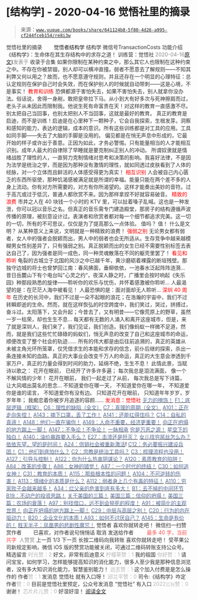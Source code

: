 # [结构学] - 2020-04-16 觉悟社里的摘录

> 来源：[`www.yuque.com/books/share/641124b8-5f80-4d26-a995-cf244fceb154/re8i3w`](https://www.yuque.com/books/share/641124b8-5f80-4d26-a995-cf244fceb154/re8i3w)

<ne-p id="520f42f3293818f927861ebbd5b15da4_p_0" data-lake-id="520f42f3293818f927861ebbd5b15da4_p_0"><ne-text id="uf59f1d4a" style="color: rgb(51, 51, 51);">觉悟社里的摘录</ne-text></ne-p> <ne-p id="1a3b375ca119c6d5153758aac47a1116" data-lake-id="1a3b375ca119c6d5153758aac47a1116"><ne-text id="ue1eb261a" ne-fontsize="12" style="color: rgb(255, 255, 255);">原创</ne-text><ne-text id="ubcc62d02" ne-fontsize="14">觉悟者</ne-text><ne-text id="uab6a41b6" ne-fontsize="14">结构学</ne-text></ne-p> <ne-p id="afa0508fd6c02afe8e57b2a7b028025d" data-lake-id="afa0508fd6c02afe8e57b2a7b028025d"><ne-text id="ufd705f80" ne-fontsize="14" ne-bold="true" style="color: rgb(51, 51, 51);">结构学</ne-text></ne-p> <ne-p id="89a50a30f941a9066b11d52bcdbc694d" data-lake-id="89a50a30f941a9066b11d52bcdbc694d"><ne-text id="u2cf30bc0" ne-fontsize="14" style="color: rgb(51, 51, 51);">微信号</ne-text><ne-text id="ufacdcc3a" ne-fontsize="14" style="color: rgb(51, 51, 51);">TransactionCosts</ne-text></ne-p> <ne-p id="7721125165a783bd95e8242b1e152fa5" data-lake-id="7721125165a783bd95e8242b1e152fa5"><ne-text id="ubfb7d02d" ne-fontsize="14" style="color: rgb(51, 51, 51);">功能介绍</ne-text><ne-text id="u82933203" ne-fontsize="14" style="color: rgb(51, 51, 51);">《结构学》：生命体在其生存结构中的求存之道！ 训练营：觉悟社</ne-text></ne-p> <ne-p id="a25061fbf084899372fc3f3c71e6dab2" data-lake-id="a25061fbf084899372fc3f3c71e6dab2"><ne-text id="uf2fd1223" style="color: rgb(140, 140, 140);">2020-04-16</ne-text>[<ne-text id="u700ac9a7" ne-fontsize="14">原文</ne-text>](https://mp.weixin.qq.com/s?__biz=MzIzMDYwOTM0Mg==&mid=2247484239&idx=1&sn=94e33caaabee5db8eb1fad21617b38d4&chksm=e8b19b9edfc61288d89f8b0ae4be9871d28b6bd716081b23d508e8e46115124e93f7bada486c#rd))<ne-text id="ub8f612a6" ne-fontsize="14" style="color: rgb(140, 140, 140);">发表于</ne-text></ne-p> <ne-p id="002a4867ebc1e0a6980a112242e55ab3" data-lake-id="002a4867ebc1e0a6980a112242e55ab3"><ne-text id="u4f108648" style="color: rgb(51, 51, 51);">收录于合集</ne-text></ne-p> <ne-p id="98b8ff810b692eeccc349942b664ef44" data-lake-id="98b8ff810b692eeccc349942b664ef44"><ne-text id="u3bcae08b" style="color: rgb(51, 51, 51);">如果你限制在某种约束之中，那么其它人也限制在这种约束之中。不存在你被禁锢，别人却可以横冲直撞。弱者不愿意去了解规则——不知其利弊又何以用之？故而，也不愿意遵守规则，并且还存在一个明显的心理特征：总认定规则在保护自己时会失效，而在保护别人的时候就自动带刺——这是心境，不是事实！</ne-text></ne-p> <ne-p id="2497e35e5f9e6b1e0a90d8f0f41f088c" data-lake-id="2497e35e5f9e6b1e0a90d8f0f41f088c"><ne-text id="u3c50f23e" style="color: rgb(255, 0, 0);">教育和训练</ne-text></ne-p> <ne-p id="b872ae877cfc3e8fca3c2163c4639343" data-lake-id="b872ae877cfc3e8fca3c2163c4639343"><ne-text id="ua68877b6" style="color: rgb(51, 51, 51);">恐惧都源于害怕失去，如果不害怕失去，别人就拿你没办法。俗话说，舍得一身剐，敢把皇帝拉下马。从小到大有好多次与死神擦肩而过，老头子从未因此而限制我。他说生死有命富贵在天！对这样的教育一直感激不尽。别太把自己当回事，也别太把别人不当回事，这就是最好的教育。</ne-text></ne-p> <ne-p id="c8b3aa902f8e83bede67d6e625601dbe" data-lake-id="c8b3aa902f8e83bede67d6e625601dbe"><ne-text id="ueb1ddde9" style="color: rgb(51, 51, 51);">真正的教育是启迪，而不是训练！启迪是在心里种下一颗种子，它会自我探索，生根发芽。洞察和感知的能力，表达的逻辑，成本的意识。所有这些训练都是对工具的应用。工具如同手脚——失去了大脑的手脚是没用的。</ne-text></ne-p> <ne-p id="536c0177682eb96450cf5b9b3306d942" data-lake-id="536c0177682eb96450cf5b9b3306d942"><ne-text id="u31451f99" style="color: rgb(51, 51, 51);">偏见都是在悄无声息中形成的，它最开始的样子或许出于善意。正因为如此，才务必警惕。只有能量相当的人才能相互识别。成年人最大的自律除了早睡就是要克制纠正别人的冲动。</ne-text></ne-p> <ne-p id="b6f96618e765b5d565e1e2e0b55af397" data-lake-id="b6f96618e765b5d565e1e2e0b55af397"><ne-text id="ucab64099" style="color: rgb(51, 51, 51);">所谓奴隶就是情绪战胜了理性的人，一直努力克制情绪对思考和决策的影响。我喜好法律，不是因为法学是统治之学，而是因为那种没有激情的理性，就如同透过皮肤看到了人体的经脉，对一个立体而且鲜活的人体感受得更为真实！</ne-text></ne-p> <ne-p id="d886aa5164a76b576e7fe2c3ce0da02d" data-lake-id="d886aa5164a76b576e7fe2c3ce0da02d"><ne-text id="uaacc0f57" style="color: rgb(255, 0, 0);">相互识别</ne-text></ne-p> <ne-p id="773a7f89670c3403eceb65db57c6c2ee" data-lake-id="773a7f89670c3403eceb65db57c6c2ee"><ne-text id="u1c5a0d14" style="color: rgb(51, 51, 51);">人会被自己内心匮乏的东西所驱使，那种饥渴感被满足就是所谓的幸福。能量只能在两个差不多的人身上流动。你有对方所需要的，对方有你所渴望的。这样才能奏出美妙的音符。过于高亢或过于低沉，普通人都欣赏不来。因为那样拿捏不好就容易破音。</ne-text></ne-p> <ne-p id="31bfc2cab287cd5f9a1dd9ad7e56a69b" data-lake-id="31bfc2cab287cd5f9a1dd9ad7e56a69b"><ne-text id="ue76bb9dd" style="color: rgb(255, 0, 0);">精致的浪费</ne-text></ne-p> <ne-p id="75598317f17734aa543aaa3ab50e14a0" data-lake-id="75598317f17734aa543aaa3ab50e14a0"><ne-text id="u5a2e482b" style="color: rgb(51, 51, 51);">市井之人在 40 块钱一个小时的 KTV 里，可以扯着嗓子乱喊。这也是一种发泄，你可以冠以音乐之名。但真正的音乐需专门建造殿堂，那房子的结构遵循声波传播的原理，被刻意设计过。表演者和欣赏者都对每一个细节都追求完美。这一切的一切，所有的不可思议，仅仅是为了提高那么一点体验。</ne-text></ne-p> <ne-p id="485a372f4034e57392f0a4f6d00c8352" data-lake-id="485a372f4034e57392f0a4f6d00c8352"><ne-text id="udba70c8d" style="color: rgb(51, 51, 51);">值吗？</ne-text></ne-p> <ne-p id="e4fb33a7c00c13fa4eb2865c068d6992" data-lake-id="e4fb33a7c00c13fa4eb2865c068d6992"><ne-text id="u9ca72b9d" style="color: rgb(51, 51, 51);">值！</ne-text></ne-p> <ne-p id="e0d73efbf72a03c526451c53194e15a3" data-lake-id="e0d73efbf72a03c526451c53194e15a3"><ne-text id="ua5f7f3e9" style="color: rgb(51, 51, 51);">什么是文明？</ne-text></ne-p> <ne-p id="42911803221800079ed89294a49ac21e" data-lake-id="42911803221800079ed89294a49ac21e"><ne-text id="u79d2bf89" style="color: rgb(51, 51, 51);">从某种意义上来说，文明就是一种精致的浪费！</ne-text></ne-p> <ne-p id="13f00f7f295a26e489d51f4524942d11" data-lake-id="13f00f7f295a26e489d51f4524942d11"><ne-text id="u54ebab4b" style="color: rgb(255, 0, 0);">强弱之别</ne-text></ne-p> <ne-p id="57ca8699a41f3a84c8715c5f74b85f76" data-lake-id="57ca8699a41f3a84c8715c5f74b85f76"><ne-text id="u31e75bde" style="color: rgb(51, 51, 51);">无论男女都有弱者，女人中的强者会脱颖而出，男人中的弱者也会无所适从。生存竞争中越来越模糊男女性别差异了，只有强弱之别。真正脱颖而出的女生已经不需要性别标签去表达自己了，因为强者是同一成色，同一种灵魂散落在不同的躯壳里罢了！</ne-text></ne-p> <ne-p id="84be7e71d37f3f96f36d4eaed31f200a" data-lake-id="84be7e71d37f3f96f36d4eaed31f200a"><ne-text id="ua6ac901d" style="color: rgb(255, 0, 0);">看见和聆听</ne-text></ne-p> <ne-p id="a3193c562455c10df3a536dc2254cffa" data-lake-id="a3193c562455c10df3a536dc2254cffa"><ne-text id="u78590551" style="color: rgb(51, 51, 51);">龟裂的古城立于北国的风沙之中已越千年，黄沙磨砺着裸露的断垣残壁。那独守边城的将士也曾梦回江南：春风拂面，垂柳依依，一池春水泛起阵阵涟漪…</ne-text></ne-p> <ne-p id="e2dd20e8f0a697b24049ccfeebb6d7cf" data-lake-id="e2dd20e8f0a697b24049ccfeebb6d7cf"><ne-text id="u9c034fb6" style="color: rgb(51, 51, 51);">昔日岳麓山下有个电台叫"心灵之约“，夜深人静之时，广播里会按时响起《失乐园》种那段熟悉的旋律——聆听你的欢乐与忧伤，并怀着感激被你聆听…</ne-text></ne-p> <ne-p id="fc2c4016bb4ba97d07ae240098986dc1" data-lake-id="fc2c4016bb4ba97d07ae240098986dc1"><ne-text id="u600de845" style="color: rgb(51, 51, 51);">人最渴望的是：在茫茫人海中被看见！</ne-text></ne-p> <ne-p id="f0b2b583c7047914bcd465dfd7c1350d" data-lake-id="f0b2b583c7047914bcd465dfd7c1350d"><ne-text id="ub8906bb0" style="color: rgb(51, 51, 51);">人最恐惧的是：面对面却无人聆听…</ne-text></ne-p> <ne-p id="617c5ba7a4cc16082e6dad0e27dbea7a" data-lake-id="617c5ba7a4cc16082e6dad0e27dbea7a"><ne-text id="uc9ac14c6" style="color: rgb(255, 0, 0);">深圳 40 周年</ne-text></ne-p> <ne-p id="a5252b0ee47a3b7c31601bc1b67404a7" data-lake-id="a5252b0ee47a3b7c31601bc1b67404a7"><ne-text id="uf7ec0d77" style="color: rgb(51, 51, 51);">在历史的长河中，我们不过是一朵不起眼的浪花；在浩瀚的宇宙中，我们不过转瞬即逝的生命。然而，就在这样恢弘的时空跨度中，我们笑过，哭过，拼搏过，奋斗过。太阳落下，又会升起；今昔去了，又有明昔——它像荒原上的野草，虽然一岁一枯荣，却也生生不息…</ne-text></ne-p> <ne-p id="df2044b7559a2971467ffe65e1d6e2f5" data-lake-id="df2044b7559a2971467ffe65e1d6e2f5"><ne-text id="uafb09d07" style="color: rgb(51, 51, 51);">每天都有无数的人涌入和离开这座城市，但是，来了就是深圳人，我们来了，我们见证，我们创造。我们像蚂蚁一样微不足道，然而，就是我们这些忙忙碌碌的蚂蚁们，悄无声息的改变了自己和这座城市的命运，顺便改变了整个社会的轨迹……</ne-text></ne-p> <ne-p id="79beb27c58321d94863839d53f8663c4" data-lake-id="79beb27c58321d94863839d53f8663c4"><ne-text id="uc53833b5" style="color: rgb(51, 51, 51);">所有的伟大都是由后往前追溯的，真正的英雄从未被主角光环所笼罩，仅凭借求生的本能和求存的信念，前仆后继的探索，杀出一条连接未知的血路。真正的大事业会改变千万人的命运，真正的大生意会渗透到千家万户，真正的力量会得到时间的助力，延绵不绝，生生不息！</ne-text></ne-p> <ne-p id="10e45692d21381c323c64e28c1d7e3ad" data-lake-id="10e45692d21381c323c64e28c1d7e3ad"><ne-text id="u893844f7" style="color: rgb(51, 51, 51);">此情此景，当赋诗以歌之：</ne-text></ne-p> <ne-p id="ecbd2bd0c8856a9a6825b0e0c18daebe" data-lake-id="ecbd2bd0c8856a9a6825b0e0c18daebe"><ne-text id="ue74057f0" style="color: rgb(51, 51, 51);">花开在眼前，</ne-text></ne-p> <ne-p id="f1934360080ab17e19601692f35b8071" data-lake-id="f1934360080ab17e19601692f35b8071"><ne-text id="u581141e4" style="color: rgb(51, 51, 51);">已经开了许多许多遍；</ne-text></ne-p> <ne-p id="5d3c88532467e66f67fd3f71da7e58b7" data-lake-id="5d3c88532467e66f67fd3f71da7e58b7"><ne-text id="u0db9c006" style="color: rgb(51, 51, 51);">每次我总是泪流满面，</ne-text></ne-p> <ne-p id="a8e392a77ebba92d07bf1989635a1418" data-lake-id="a8e392a77ebba92d07bf1989635a1418"><ne-text id="u3e99236f" style="color: rgb(51, 51, 51);">像一个不解风情的少年！</ne-text></ne-p> <ne-p id="e1c9477bb71b1dc9bbb5c421820dff24" data-lake-id="e1c9477bb71b1dc9bbb5c421820dff24"><ne-text id="u4f04c180" style="color: rgb(51, 51, 51);">花开在眼前，</ne-text></ne-p> <ne-p id="cd2a06772b3df8cd178ebadd07d81897" data-lake-id="cd2a06772b3df8cd178ebadd07d81897"><ne-text id="u013d3e95" style="color: rgb(51, 51, 51);">我们一起走过了从前，</ne-text></ne-p> <ne-p id="d110788a19c5ebd405d5c594a9f9a47e" data-lake-id="d110788a19c5ebd405d5c594a9f9a47e"><ne-text id="u972f8bf8" style="color: rgb(51, 51, 51);">每次我总是写下诗篇，</ne-text></ne-p> <ne-p id="7c5063ce244dac4ce07630cf9ebbd364" data-lake-id="7c5063ce244dac4ce07630cf9ebbd364"><ne-text id="u7f01978f" style="color: rgb(51, 51, 51);">让大风唱出莫名的思念…</ne-text></ne-p> <ne-p id="e686309652855e51f816387a8ee70d59" data-lake-id="e686309652855e51f816387a8ee70d59"><ne-text id="u2608e5d1" style="color: rgb(51, 51, 51);">不知道爱你在哪一天，</ne-text></ne-p> <ne-p id="b75285d7a930b7e2627ad356100362f0" data-lake-id="b75285d7a930b7e2627ad356100362f0"><ne-text id="u68b357c3" style="color: rgb(51, 51, 51);">不知道爱你在哪一年，</ne-text></ne-p> <ne-p id="1cdb1fac4418b3d6cb0c395e1463caaf" data-lake-id="1cdb1fac4418b3d6cb0c395e1463caaf"><ne-text id="u0916a5ad" style="color: rgb(51, 51, 51);">不知道爱你是谁的诺言，</ne-text></ne-p> <ne-p id="a89e0dd96ffc8090322796b5fafb86a2" data-lake-id="a89e0dd96ffc8090322796b5fafb86a2"><ne-text id="u53eff6dc" style="color: rgb(51, 51, 51);">不知道爱你有没有边。</ne-text></ne-p> <ne-p id="9457ca73fca68ba91f189538f4c95f3f" data-lake-id="9457ca73fca68ba91f189538f4c95f3f"><ne-text id="ub7ef5797" style="color: rgb(51, 51, 51);">只知道花开在眼前，</ne-text></ne-p> <ne-p id="e2b058b9430b24e13c518bc7d19a3b04" data-lake-id="e2b058b9430b24e13c518bc7d19a3b04"><ne-text id="u15a2c58b" style="color: rgb(51, 51, 51);">只知道年年岁岁，岁岁年年；</ne-text></ne-p> <ne-p id="a171fd2769d0adaef077ae12515c0b89" data-lake-id="a171fd2769d0adaef077ae12515c0b89"><ne-text id="ued7ece5f" style="color: rgb(51, 51, 51);">我痴恋着你被岁月追逐的容颜……</ne-text></ne-p> <ne-p id="a60cfc11dd46d8e3ff4afb31ef857a16" data-lake-id="a60cfc11dd46d8e3ff4afb31ef857a16" ne-alignment="center"><ne-text id="uf0fdd075" style="color: rgb(255, 0, 0);">发消息</ne-text><ne-text id="u4a3e045e" ne-bold="true" style="color: rgb(255, 0, 0);">：觉悟社</ne-text></ne-p>  <ne-p id="40251aaf7fa57d0a3ece183c510d08c7" data-lake-id="40251aaf7fa57d0a3ece183c510d08c7"><ne-card data-card-name="image" data-card-type="inline" id="WmeC4" data-event-boundary="card" style="color: rgb(51, 51, 51);"><ne-p id="a1d82da682816416a9b9aa71a62fd654" data-lake-id="a1d82da682816416a9b9aa71a62fd654">[<ne-text id="u1b25043c" style="color: rgb(87, 107, 149);">无力的掩饰！</ne-text>](http://mp.weixin.qq.com/s?__biz=MzAxNDk1NjI2Mw==&mid=2247485092&idx=1&sn=72255f6c1435947bcb3f85c0fa9a8c98&chksm=9b8a252cacfdac3a1614917f764fe39ac23355efb663c00ccd93322a5cb9b882f96170105e49&scene=21#wechat_redirect)</ne-p> <ne-p id="98f4147a8cd1dd685a7a4b691ac6171c" data-lake-id="98f4147a8cd1dd685a7a4b691ac6171c">[<ne-text id="ue0baaee7" style="color: rgb(87, 107, 149);">F1：底层逻辑（框架）</ne-text>](http://mp.weixin.qq.com/s?__biz=MzAxNDk1NjI2Mw==&mid=2247485072&idx=1&sn=83d919c9e3bf71d25978a97c8d4c8aa6&chksm=9b8a2518acfdac0ea8a0f84382cc7c0a26d1ac3664d76c6365aee67ac4ebcac1bf280c060249&scene=21#wechat_redirect)</ne-p> <ne-p id="99e5a967c07a4cc7e2e3fdea39182c7e" data-lake-id="99e5a967c07a4cc7e2e3fdea39182c7e">[<ne-text id="u818a67ea" style="color: rgb(87, 107, 149);">C6：理性的缺陷（全文）</ne-text>](http://mp.weixin.qq.com/s?__biz=MzAxNDk1NjI2Mw==&mid=2247485088&idx=1&sn=dc240d68dabbc3fbaa9897c63128e439&chksm=9b8a2528acfdac3e2ed7d1fff93035fb458ffdde98085ac6cfcd64bd53c9b8492733341b88ca&scene=21#wechat_redirect)</ne-p> <ne-p id="662fb4232f01c6e9542dfde8e7605aab" data-lake-id="662fb4232f01c6e9542dfde8e7605aab">[<ne-text id="u329ce798" style="color: rgb(87, 107, 149);">C7：真理的周期（全文）</ne-text>](http://mp.weixin.qq.com/s?__biz=MzAxNDk1NjI2Mw==&mid=2247485125&idx=1&sn=724eac40812de46a36c36a423d100223&chksm=9b8a254dacfdac5b81e40465e73885bad2944e5115cd3c3fd5564b139fff62d8d15465bdc614&scene=21#wechat_redirect)</ne-p> <ne-p id="4eb0d44b4842fe737734d1651748ddd6" data-lake-id="4eb0d44b4842fe737734d1651748ddd6">[<ne-text id="u177cd71c" style="color: rgb(87, 107, 149);">A101：正在走向失控！</ne-text>](http://mp.weixin.qq.com/s?__biz=MzAxNDk1NjI2Mw==&mid=2247485118&idx=1&sn=f80e8cdc785582325fe732a34ada1752&chksm=9b8a2536acfdac20e341884248b172b0c0ca910540223ab60c7625fdc0de2a03975d780ea2ab&scene=21#wechat_redirect)</ne-p> <ne-p id="b0b618692a00f761a764b67d263e1023" data-lake-id="b0b618692a00f761a764b67d263e1023">[<ne-text id="ufc0bbf5d" style="color: rgb(87, 107, 149);">A143：摘下口罩，丢了工作！</ne-text>](http://mp.weixin.qq.com/s?__biz=MzAxNDk1NjI2Mw==&mid=2247485056&idx=1&sn=eff9f05bcad84a7ccd397ebaacde4055&chksm=9b8a2508acfdac1eb18a04ce52aef698f8e4da804261fd1f75930aa5e7c3fbe50806b0077542&scene=21#wechat_redirect)</ne-p> <ne-p id="79d2249c6cbf6d71d18b77b5a409e84d" data-lake-id="79d2249c6cbf6d71d18b77b5a409e84d">[<ne-text id="u295bdd4a" style="color: rgb(87, 107, 149);">A141：还能扛得住吗？</ne-text>](http://mp.weixin.qq.com/s?__biz=MzAxNDk1NjI2Mw==&mid=2247485046&idx=1&sn=d7a96fb55a2d572e99346b475818fe95&chksm=9b8a25feacfdace8ee0ac46509e45dc495a8d28b9f12f2acfe6d96d87cf87b8d8fb887b6e6fa&scene=21#wechat_redirect)</ne-p> <ne-p id="325f4d364b33edc33364e0ff49ee3226" data-lake-id="325f4d364b33edc33364e0ff49ee3226">[<ne-text id="u7c72ee94" style="color: rgb(87, 107, 149);">C14：自私的真谛！</ne-text>](http://mp.weixin.qq.com/s?__biz=MzAxNDk1NjI2Mw==&mid=2247485051&idx=1&sn=61451e2e8b660eec79c1ec634ff1188c&chksm=9b8a25f3acfdace5790db4e909468d61e47477affe294f19c4e10cad79c869c3a3ecedc242b6&scene=21#wechat_redirect)</ne-p> <ne-p id="4beb6bc97f5b2a258b91372546e4460a" data-lake-id="4beb6bc97f5b2a258b91372546e4460a">[<ne-text id="uddedffb3" style="color: rgb(87, 107, 149);">A148：他们一直在骗你！</ne-text>](http://mp.weixin.qq.com/s?__biz=MzAxNDk1NjI2Mw==&mid=2247485104&idx=1&sn=95439802cbeb1e42c406b5db1506d630&chksm=9b8a2538acfdac2e0f18661179a39a4ac262d1621e470595a57d660561c5dab9f0a895564fcc&scene=21#wechat_redirect)</ne-p> <ne-p id="36cc30aef8a83abcfd1386d7c8d0d9a4" data-lake-id="36cc30aef8a83abcfd1386d7c8d0d9a4">[<ne-text id="ub880f7d6" style="color: rgb(87, 107, 149);">A149：人命不重要，经济更重要！</ne-text>](http://mp.weixin.qq.com/s?__biz=MzAxNDk1NjI2Mw==&mid=2247485108&idx=1&sn=3fab85fd661e063fa5b16c9fd8d85eff&chksm=9b8a253cacfdac2af43b37c34ffc673a5f4ca2e25b9580fa8a220c3c2bdc90e2f8cdf630c86c&scene=21#wechat_redirect)</ne-p> <ne-p id="ba204b1b17584a1a7b6f59eb2afa6ca2" data-lake-id="ba204b1b17584a1a7b6f59eb2afa6ca2">[<ne-text id="ueaaebe8d" style="color: rgb(87, 107, 149);">向正在坍塌的地方踹上一脚！</ne-text>](http://mp.weixin.qq.com/s?__biz=MzAxNDk1NjI2Mw==&mid=2247483789&idx=1&sn=5e44b7b524c3dc4bb7705f49ed0a44a3&chksm=9b8a2205acfdab139e4b1d44ef6702b09c9fbf79505340205d13fbdaa33207a997f54bee0e97&scene=21#wechat_redirect)</ne-p> <ne-p id="7dd564fa4b25614bfac2b047f2125133" data-lake-id="7dd564fa4b25614bfac2b047f2125133">[<ne-text id="u217cd0fc" style="color: rgb(87, 107, 149);">A147：不争论！不争论！</ne-text>](http://mp.weixin.qq.com/s?__biz=MzAxNDk1NjI2Mw==&mid=2247485096&idx=1&sn=5e5f8668239146507240a8ca9bd3129c&chksm=9b8a2520acfdac36b0d7f692c488c41a5d80872b7cc85c03cb728e2ecd09622cc02afbaee1e6&scene=21#wechat_redirect)</ne-p> <ne-p id="746caec5bf7f825a7dd47de98bf8cdc5" data-lake-id="746caec5bf7f825a7dd47de98bf8cdc5">[<ne-text id="ud459ddc9" style="color: rgb(87, 107, 149);">一脉相承</ne-text>](http://mp.weixin.qq.com/s?__biz=MzIzMDYwOTM0Mg==&mid=2247483817&idx=1&sn=148231160af839d229a08a0615554624&chksm=e8b19978dfc6106e2404be564219be3cda1fac1eff3cabbc478865ef43edd2fa3d7cefd7197a&scene=21#wechat_redirect)</ne-p> <ne-p id="2864794bb90706e54e43504fd2824ca2" data-lake-id="2864794bb90706e54e43504fd2824ca2">[<ne-text id="ucc6d71a5" style="color: rgb(87, 107, 149);">穷是万恶之源！</ne-text>](http://mp.weixin.qq.com/s?__biz=MzAxNDk1NjI2Mw==&mid=2247483823&idx=1&sn=e54ebe9891b302dc0bf1815c76ccf8b7&chksm=9b8a2227acfdab31a05e273addd9159d4b8263d58d3c58bf214841c8189157519719c3427306&scene=21#wechat_redirect)</ne-p> <ne-p id="87bc35d87b7239e307ac876c59dc2e75" data-lake-id="87bc35d87b7239e307ac876c59dc2e75">[<ne-text id="u7b81b2b5" style="color: rgb(87, 107, 149);">星空下的独白！</ne-text>](http://mp.weixin.qq.com/s?__biz=MzAxNDk1NjI2Mw==&mid=2247484550&idx=1&sn=fa82f3305cc05c03bebea3852dd822b6&chksm=9b8a270eacfdae181964706c9ba3ccde2a315f3f6e21011f6296b060e0e14384ad0485da97f9&scene=21#wechat_redirect)</ne-p> <ne-p id="928223f1b4b9bc47ecfb7c2aa3cd7be2" data-lake-id="928223f1b4b9bc47ecfb7c2aa3cd7be2">[<ne-text id="uf1bf4547" style="color: rgb(87, 107, 149);">A140：油价暴跌要入手么？</ne-text>](http://mp.weixin.qq.com/s?__biz=MzAxNDk1NjI2Mw==&mid=2247485041&idx=1&sn=6a4187b14980b764812cc8a38a73a6d4&chksm=9b8a25f9acfdacef9a5a63103636ec37167ae10172725c25bf8406785c059e08ca35c44d28e4&scene=21#wechat_redirect)</ne-p> <ne-p id="70f492b401deedc42cdbd19abdbc3626" data-lake-id="70f492b401deedc42cdbd19abdbc3626">[<ne-text id="udc9d47a8" style="color: rgb(87, 107, 149);">E27：击溃还是歼灭？</ne-text>](http://mp.weixin.qq.com/s?__biz=MzAxNDk1NjI2Mw==&mid=2247485068&idx=1&sn=2b373ea4eefcf1b09885327f1a71579c&chksm=9b8a2504acfdac128793e9562414dc6898813182021afefdb73c3ea788e0a998af0ed02fe173&scene=21#wechat_redirect)</ne-p> <ne-p id="7d4c31a2b1dd33816f98952f767a8e62" data-lake-id="7d4c31a2b1dd33816f98952f767a8e62">[<ne-text id="u4a6081e4" style="color: rgb(87, 107, 149);">女儿找穷屌丝怎么办？</ne-text>](http://mp.weixin.qq.com/s?__biz=MzAxNDk1NjI2Mw==&mid=2247484939&idx=1&sn=6a8b9a3df7e1197fde72a04e45ad3055&chksm=9b8a2583acfdac958a9514beb89993c74e6ee5ad63df4c4c6d420f8ac9cc3976dcfe5f66c734&scene=21#wechat_redirect)</ne-p> <ne-p id="96aaf38836553cefd7f453561410b982" data-lake-id="96aaf38836553cefd7f453561410b982">[<ne-text id="uf9d4f808" style="color: rgb(87, 107, 149);">依依东望，望的是时间！</ne-text>](http://mp.weixin.qq.com/s?__biz=MzIzMDYwOTM0Mg==&mid=2247483860&idx=1&sn=b5b01ae82ff764ce2806251e3f2a809f&chksm=e8b19905dfc61013607735eb7782299c9a4d7a39a8b15a7b46182ef20eda3ffe9f6ed6337e1f&scene=21#wechat_redirect)</ne-p> <ne-p id="24796935de23f3e16fad0cd54730a08a" data-lake-id="24796935de23f3e16fad0cd54730a08a">[<ne-text id="u2c864198" style="color: rgb(87, 107, 149);">A24：供销社会被重新激活</ne-text>](http://mp.weixin.qq.com/s?__biz=MzAxNDk1NjI2Mw==&mid=2247484249&idx=1&sn=b8af24c3440b291292b1ed4eddfcfaec&chksm=9b8a20d1acfda9c79045cf72415a403a655fcbcc03483c9b2970fd289e28f7c18a998142039c&scene=21#wechat_redirect)<ne-text id="u558bceaa" style="color: rgb(11, 1, 20);">!</ne-text></ne-p> <ne-p id="9acc6680cff527446ab746c732509d11" data-lake-id="9acc6680cff527446ab746c732509d11">[<ne-text id="uc6021298" style="color: rgb(87, 107, 149);">C12：务必要振兴建设兵团！</ne-text>](http://mp.weixin.qq.com/s?__biz=MzAxNDk1NjI2Mw==&mid=2247484193&idx=1&sn=88c86597191d0c97a411f9ea6f7b7c5d&chksm=9b8a20a9acfda9bfae819e8e42531fe6d523dd244ef0fc0c0787ab812540108c181f7ec2ffa9&scene=21#wechat_redirect)</ne-p> <ne-p id="0bfcdd102be42bc1f761375e71e0f62e" data-lake-id="0bfcdd102be42bc1f761375e71e0f62e">[<ne-text id="uf6207c4b" style="color: rgb(87, 107, 149);">C1：他们到底怕什么？</ne-text>](http://mp.weixin.qq.com/s?__biz=MzAxNDk1NjI2Mw==&mid=2247483898&idx=1&sn=1b0a50386e9e89d2750dec717236f0aa&chksm=9b8a2272acfdab64235b35ee5e91b8cac6172144207251636e1345fc570aa1601f59eff7f442&scene=21#wechat_redirect)</ne-p> <ne-p id="88f90bbddf5ede8637056394f0395fea" data-lake-id="88f90bbddf5ede8637056394f0395fea">[<ne-text id="u8f3f9483" style="color: rgb(87, 107, 149);">C2：宗教是统治工具吗？</ne-text>](http://mp.weixin.qq.com/s?__biz=MzAxNDk1NjI2Mw==&mid=2247483901&idx=1&sn=f5d9f8c7bd84370c79adae921351e813&chksm=9b8a2275acfdab63fde093d76ff82e01d0e2fd43ea675f77fd17fd51a15873d4d10499f5338d&scene=21#wechat_redirect)</ne-p> <ne-p id="1be94d4bb91ac01b2dfd7fcf960ec549" data-lake-id="1be94d4bb91ac01b2dfd7fcf960ec549">[<ne-text id="u702d0f5f" style="color: rgb(87, 107, 149);">C3：梳理流程也没用！</ne-text>](http://mp.weixin.qq.com/s?__biz=MzAxNDk1NjI2Mw==&mid=2247483989&idx=1&sn=ee70dacfd980f041379d91ae947ece44&chksm=9b8a21ddacfda8cb28bf62d6f53531e8a8ebce2de96396e50ec7e7e144fffe502ec6faee3415&scene=21#wechat_redirect)</ne-p> <ne-p id="5be8a893b815fe93ab77db2c36e2067c" data-lake-id="5be8a893b815fe93ab77db2c36e2067c">[<ne-text id="udd414559" style="color: rgb(87, 107, 149);">A127：引导与控制！</ne-text>](http://mp.weixin.qq.com/s?__biz=MzAxNDk1NjI2Mw==&mid=2247484979&idx=1&sn=f399f00523a8dd5cafe7c0636121333e&chksm=9b8a25bbacfdacad35d6b31ea6500e76fc161c3dd8e789aacdc1284bedcdcaf57570dd6f6261&scene=21#wechat_redirect)</ne-p> <ne-p id="46e1867de30c125cd8646165b17aa2b9" data-lake-id="46e1867de30c125cd8646165b17aa2b9">[<ne-text id="ud44e22af" style="color: rgb(87, 107, 149);">A122：你为什么热衷阴谋论？</ne-text>](http://mp.weixin.qq.com/s?__biz=MzAxNDk1NjI2Mw==&mid=2247484960&idx=1&sn=f04b2971f7e664f0ab903a6a9ffab5dd&chksm=9b8a25a8acfdacbecd85fb722d9e401e6b748a28498b75da9489af10d9cf69916bf473c72a7b&scene=21#wechat_redirect)</ne-p> <ne-p id="ec1a73bbdf9e14e96ccd59b894bb6440" data-lake-id="ec1a73bbdf9e14e96ccd59b894bb6440">[<ne-text id="u7a8f3134" style="color: rgb(87, 107, 149);">A120：素质教育的陷阱！</ne-text>](http://mp.weixin.qq.com/s?__biz=MzAxNDk1NjI2Mw==&mid=2247484948&idx=1&sn=6326c52223f8520cf16820e7ae2f12d1&chksm=9b8a259cacfdac8a3f821dea074d2df64dc08c9498aadb36f006f685bbf87dfc13daefd4bf6d&scene=21#wechat_redirect)</ne-p> <ne-p id="3c4855f79ef809526bdba35d8540cc14" data-lake-id="3c4855f79ef809526bdba35d8540cc14">[<ne-text id="ub0a2df77" style="color: rgb(87, 107, 149);">A84：改革的步骤！</ne-text>](http://mp.weixin.qq.com/s?__biz=MzIzMDYwOTM0Mg==&mid=2247484098&idx=1&sn=8a28fd5dce47b485ed38e4f3cfdb7d05&chksm=e8b19a13dfc61305fde13511d297aa1d6b59184825c7998f338e7d5f36742e3c06c717d78fe8&scene=21#wechat_redirect)</ne-p> <ne-p id="4ed399aefb1a0c166f454ade61b5a8e8" data-lake-id="4ed399aefb1a0c166f454ade61b5a8e8">[<ne-text id="u974f48f7" style="color: rgb(87, 107, 149);">A86：女神的错觉！</ne-text>](http://mp.weixin.qq.com/s?__biz=MzAxNDk1NjI2Mw==&mid=2247484733&idx=1&sn=fab22e8ab3f80b78dab3d4e2e2716bfb&chksm=9b8a26b5acfdafa374df83506e5086a573169362877918977c08490b4e9747c45c99d1266e7f&scene=21#wechat_redirect)</ne-p> <ne-p id="bd5a019307d9b843474a0564e67cf972" data-lake-id="bd5a019307d9b843474a0564e67cf972">[<ne-text id="ua13c6b38" style="color: rgb(87, 107, 149);">A87：一个时代的终结！</ne-text>](http://mp.weixin.qq.com/s?__biz=MzIzMDYwOTM0Mg==&mid=2247484102&idx=1&sn=c0572fe89409ac0ef2d1468b8f81f130&chksm=e8b19a17dfc6130119eacf0492c237b5173f6f9c13265a36d7919e3132228f8c2d3306863c08&scene=21#wechat_redirect)</ne-p> <ne-p id="d8a286e9a753a10fb8ea2334f68beb4b" data-lake-id="d8a286e9a753a10fb8ea2334f68beb4b">[<ne-text id="u6d724c9c" style="color: rgb(87, 107, 149);">C30：如何追女神！</ne-text>](http://mp.weixin.qq.com/s?__biz=MzAxNDk1NjI2Mw==&mid=2247484588&idx=1&sn=de5c95495cc04bcfe8644c3c2bc025c3&chksm=9b8a2724acfdae3286a142c2de506a7494e2d7aa50c990c0e159cedab07b5287040f286dfac6&scene=21#wechat_redirect)</ne-p> <ne-p id="e2eab28f530d160927af646bc13c9bf5" data-lake-id="e2eab28f530d160927af646bc13c9bf5">[<ne-text id="u6a681ba5" style="color: rgb(87, 107, 149);">C31：教育的本质！</ne-text>](http://mp.weixin.qq.com/s?__biz=MzAxNDk1NjI2Mw==&mid=2247484645&idx=1&sn=0c19e963af345ec0d157348555f45482&chksm=9b8a276dacfdae7bb43eb0602bf7d9fdc827d0675a7350f893c5b3b43986de58782355a2065d&scene=21#wechat_redirect)</ne-p> <ne-p id="b2d892b4497c403c10635850614c4e9f" data-lake-id="b2d892b4497c403c10635850614c4e9f">[<ne-text id="u70333d20" style="color: rgb(87, 107, 149);">A115：那些根本性的问题！</ne-text>](http://mp.weixin.qq.com/s?__biz=MzAxNDk1NjI2Mw==&mid=2247484914&idx=1&sn=967fee05bc4f865fe727690ef496bd08&chksm=9b8a267aacfdaf6c067abdfbeed512ad0ec7af5d0c3310f4461e50eaa47c005b5b30ea9758af&scene=21#wechat_redirect)</ne-p> <ne-p id="33124e9899e06c0ebe7b4366e2cd97e5" data-lake-id="33124e9899e06c0ebe7b4366e2cd97e5">[<ne-text id="ub3562590" style="color: rgb(87, 107, 149);">A104：不可逆转的伤害！</ne-text>](http://mp.weixin.qq.com/s?__biz=MzAxNDk1NjI2Mw==&mid=2247484910&idx=1&sn=80626aa3b4a4e223e5062a4d00806308&chksm=9b8a2666acfdaf70c0a3e1392357732bf9431c96bc1ec220eef91101a73d0c6eeff4f62d4e80&scene=21#wechat_redirect)</ne-p> <ne-p id="d63802ab838930ce3d454ab153ab9b78" data-lake-id="d63802ab838930ce3d454ab153ab9b78">[<ne-text id="u1d0dea1c" style="color: rgb(87, 107, 149);">A113：情绪化的本质是什么？</ne-text>](http://mp.weixin.qq.com/s?__biz=MzAxNDk1NjI2Mw==&mid=2247484925&idx=1&sn=a3e5d2a4ffa1f0c4a1e915a7f6244527&chksm=9b8a2675acfdaf6365b4c9b6f0390ceae91e0dbf218efdd6be0dc600964d220b1ab45bb6c2ac&scene=21#wechat_redirect)</ne-p> <ne-p id="5db1a98fbb5deae4e4350fab14de5df3" data-lake-id="5db1a98fbb5deae4e4350fab14de5df3">[<ne-text id="u8a8b91fc" style="color: rgb(87, 107, 149);">A112：弱者身上几个有毒的特征！</ne-text>](http://mp.weixin.qq.com/s?__biz=MzAxNDk1NjI2Mw==&mid=2247484903&idx=1&sn=609b7c81f10207eea8bcccbe35aa61b6&chksm=9b8a266facfdaf790a328ee9eca9d05f95ce939b69b2e4c1fcaacd63470bd79c44d03caeb00c&scene=21#wechat_redirect)</ne-p> <ne-p id="5c66d55cc560695836da3211288baffd" data-lake-id="5c66d55cc560695836da3211288baffd">[<ne-text id="u5eca9687" style="color: rgb(87, 107, 149);">A110：穷家败子会越来越多！</ne-text>](http://mp.weixin.qq.com/s?__biz=MzAxNDk1NjI2Mw==&mid=2247484897&idx=1&sn=84e1c8a85eb385c04f400095d47d55eb&chksm=9b8a2669acfdaf7f7a431a12c057023ae123aaa855b0f9d48a98c21eae27788632beb60765c9&scene=21#wechat_redirect)</ne-p> <ne-p id="12da862a6435f1892b0b0a5d5da1ba8f" data-lake-id="12da862a6435f1892b0b0a5d5da1ba8f">[<ne-text id="u1ecd365c" style="color: rgb(87, 107, 149);">A34：烂父亲的危害到底有多大！</ne-text>](http://mp.weixin.qq.com/s?__biz=MzIzMDYwOTM0Mg==&mid=2247483986&idx=1&sn=984fbf5e696f7a3f34f25dcf93037cea&chksm=e8b19a83dfc61395d629a54503920505c42a73a62b9e72308ed4ea0d66c509ca66a1a3138ea5&scene=21#wechat_redirect)</ne-p> <ne-p id="d47d9d78066fc2faa38f817c0adf4881" data-lake-id="d47d9d78066fc2faa38f817c0adf4881">[<ne-text id="ub612b158" style="color: rgb(87, 107, 149);">B1：去不掉的中间环节</ne-text>](http://mp.weixin.qq.com/s?__biz=MzIzMDYwOTM0Mg==&mid=2247483903&idx=1&sn=e8a21cb816d6a27d869f81463805a208&chksm=e8b1992edfc610380f54d91f9acc9844820c77ce8a5bcedb4f36372c406647f45fd2514a6a77&scene=21#wechat_redirect)</ne-p> <ne-p id="8e513cbcb15091b914b4f3872bfc9442" data-lake-id="8e513cbcb15091b914b4f3872bfc9442">[<ne-text id="u01946e24" style="color: rgb(87, 107, 149);">B19：不动产的投资思路！</ne-text>](http://mp.weixin.qq.com/s?__biz=MzAxNDk1NjI2Mw==&mid=2247484650&idx=1&sn=36687887ab7cd444fd324c3906b8d54a&chksm=9b8a2762acfdae74b83a146bdd8994b81cb9879b3de5caa870c13c6253ad22b2f5c42b0fe59a&scene=21#wechat_redirect)</ne-p> <ne-p id="c6ea37e0a6624ad26d2d2b682caa4fa4" data-lake-id="c6ea37e0a6624ad26d2d2b682caa4fa4">[<ne-text id="ud4d9b17d" style="color: rgb(87, 107, 149);">关于美国的三篇！</ne-text>](http://mp.weixin.qq.com/s?__biz=MzIzMDYwOTM0Mg==&mid=2247484082&idx=1&sn=7f0efdc740505aeff41af3593c2c07d2&chksm=e8b19a63dfc613757721204eef321ddcad7ddc01dfc2076db117c37c0b37d75438f2e405c830&scene=21#wechat_redirect)</ne-p> <ne-p id="47352cb38c8ac1c0faff84ba54006bf5" data-lake-id="47352cb38c8ac1c0faff84ba54006bf5">[<ne-text id="u3e2a08d6" style="color: rgb(87, 107, 149);">美国三篇：信仰的坍塌！</ne-text>](http://mp.weixin.qq.com/s?__biz=MzIzMDYwOTM0Mg==&mid=2247484086&idx=1&sn=84a690a2f2f277ffb97bd9ae9b8997b5&chksm=e8b19a67dfc61371cbaa58bdc4cf884dcb865ce62dc947cf1cf3e7653716339ff71d49c563bb&scene=21#wechat_redirect)</ne-p> <ne-p id="62fc54ee30b6474eee449ee2b30e7d7c" data-lake-id="62fc54ee30b6474eee449ee2b30e7d7c">[<ne-text id="uc26ceec1" style="color: rgb(87, 107, 149);">美国三篇：农场的衰落！</ne-text>](http://mp.weixin.qq.com/s?__biz=MzAxNDk1NjI2Mw==&mid=2247484839&idx=1&sn=ab17e9c4ae5af883a17a9c0fcafe94dd&chksm=9b8a262facfdaf399eab6252e9034d5a64a95f1c2575ed6570615dc11980d7d14b684341c22d&scene=21#wechat_redirect)</ne-p> <ne-p id="f8d145b836423141ee069a2f6c7cc065" data-lake-id="f8d145b836423141ee069a2f6c7cc065">[<ne-text id="u7eed52ce" style="color: rgb(87, 107, 149);">A97：别找借口，远不到会猝死的程度！</ne-text>](http://mp.weixin.qq.com/s?__biz=MzAxNDk1NjI2Mw==&mid=2247484866&idx=1&sn=d93222730b1fd65cd31d270e54c91073&chksm=9b8a264aacfdaf5cf1d8eab64891b03e7b9966e887c9f512b7cb4a3f6cca04f1faa2c5da905d&scene=21#wechat_redirect)</ne-p> <ne-p id="aa0aa5e90b843e93a447a0c0a9b4629a" data-lake-id="aa0aa5e90b843e93a447a0c0a9b4629a">[<ne-text id="u338a9e65" style="color: rgb(87, 107, 149);">A91：被简化的主观世界！</ne-text>](http://mp.weixin.qq.com/s?__biz=MzIzMDYwOTM0Mg==&mid=2247484106&idx=1&sn=89ac1e2a068a9114c08822ed3a6a9916&chksm=e8b19a1bdfc6130d67743acf04c384cd66fa3d13b83614a9b3d70edda3290e8af9765c31b7d7&scene=21#wechat_redirect)</ne-p> <ne-p id="85dda59af65e7f27e9a06672965b5e47" data-lake-id="85dda59af65e7f27e9a06672965b5e47">[<ne-text id="u61f8c6f4" style="color: rgb(87, 107, 149);">向正在坍塌的地方踹上一脚！</ne-text>](http://mp.weixin.qq.com/s?__biz=MzAxNDk1NjI2Mw==&mid=2247483789&idx=1&sn=5e44b7b524c3dc4bb7705f49ed0a44a3&chksm=9b8a2205acfdab139e4b1d44ef6702b09c9fbf79505340205d13fbdaa33207a997f54bee0e97&scene=21#wechat_redirect)</ne-p> <ne-p id="876b6a0ec87a1b73f3371d5a3532ed89" data-lake-id="876b6a0ec87a1b73f3371d5a3532ed89">[<ne-text id="ue071b458" style="color: rgb(87, 107, 149);">C29：中层与高层之别！</ne-text>](http://mp.weixin.qq.com/s?__biz=MzIzMDYwOTM0Mg==&mid=2247484061&idx=1&sn=6b5effaceec4ccea129b0b2c0ff9eb94&chksm=e8b19a4cdfc6135a82d4a79c2245a8efb5cea97135ffeef76afcdb0f1d23fc37408270b77ac3&scene=21#wechat_redirect)</ne-p> <ne-p id="d8db0ce524aa0b880699937c3e728938" data-lake-id="d8db0ce524aa0b880699937c3e728938">[<ne-text id="u24518879" style="color: rgb(87, 107, 149);">C20：行为的内在驱动力！</ne-text>](http://mp.weixin.qq.com/s?__biz=MzIzMDYwOTM0Mg==&mid=2247484003&idx=1&sn=a62ddbccc64f9f19890c0dff9605b6f7&chksm=e8b19ab2dfc613a47b840d331bb9c43711798f5102681c0d1a06cb3996450c1d34bc8573b7e0&scene=21#wechat_redirect)</ne-p> <ne-p id="c9abb9d4697ee08a8197f402a4a57a89" data-lake-id="c9abb9d4697ee08a8197f402a4a57a89">[<ne-text id="u937d5176" style="color: rgb(87, 107, 149);">B20：企业文化的本质！</ne-text>](http://mp.weixin.qq.com/s?__biz=MzIzMDYwOTM0Mg==&mid=2247484111&idx=1&sn=d6154ef03c3702d24ebbd49ec6d2544b&chksm=e8b19a1edfc61308357f4cc639a74339e18c1e7ea64e351a1d73fac03d82e0daa3d7cbd2b4f7&scene=21#wechat_redirect)[<ne-text id="ub587e45b" style="color: rgb(87, 107, 149);">A93：如何不讨厌自己？</ne-text>](http://mp.weixin.qq.com/s?__biz=MzAxNDk1NjI2Mw==&mid=2247484783&idx=1&sn=08bb06c4b322311a9d08a0d67077b6ac&chksm=9b8a26e7acfdaff1fb664e30d3365b7405692c4c7e53b41d078052fcbd87faf8de05c04346ce&scene=21#wechat_redirect)</ne-p> <ne-p id="819c5d1d0ca518a7406bcd7139b8c54d" data-lake-id="819c5d1d0ca518a7406bcd7139b8c54d">[<ne-text id="u3a63eb00" style="color: rgb(87, 107, 149);">A145：生命是有价的！</ne-text>](http://mp.weixin.qq.com/s?__biz=MzIzMDYwOTM0Mg==&mid=2247484225&idx=1&sn=a811aaea8f276764fd52f3c23c629538&chksm=e8b19b90dfc61286a480096d1f6f2200f06f7f8f8d7cc07642caee3bdcd0f7d259e81c6e83b3&scene=21#wechat_redirect)</ne-p> <ne-p id="c7fddf299577ee8d1c04ff0a36c0a9fa" data-lake-id="c7fddf299577ee8d1c04ff0a36c0a9fa">[<ne-text id="u3b867c7e" style="color: rgb(87, 107, 149);">胜天半子：凤凰男的悲剧性魔咒！</ne-text>](http://mp.weixin.qq.com/s?__biz=MzAxNDk1NjI2Mw==&mid=2247484459&idx=1&sn=3af333a7d8f81253f730e57ba86f6f11&chksm=9b8a27a3acfdaeb524c155bcc629f472e273558add2d9c91ca3295d08144bd6d7d26ed757e6c&scene=21#wechat_redirect)</ne-p> <ne-p id="3ed61374d38423cde5de42bd5231df2c" data-lake-id="3ed61374d38423cde5de42bd5231df2c"><ne-text id="u4a3a0c1f" style="color: rgb(51, 51, 51);">觉悟者</ne-text></ne-p> <ne-p id="1f55d4522f2eb110fc92f364f376c6d2" data-lake-id="1f55d4522f2eb110fc92f364f376c6d2"><ne-text id="u48c513be" style="color: rgb(51, 51, 51);">喜欢你就转走吧！</ne-text></ne-p> <ne-p id="f2ef7d79f3b3f78e0e67eb4e2d7fd5d5" data-lake-id="f2ef7d79f3b3f78e0e67eb4e2d7fd5d5"><ne-text id="u049d0a91" ne-bold="true" style="color: rgb(51, 51, 51);">微信扫一扫赞赏作者</ne-text><ne-text id="u663947f5" ne-bold="true" style="color: rgb(255, 255, 255);">赞赏</ne-text></ne-p> <ne-p id="46ab55e43a29c50bb51d1c962676ed34" data-lake-id="46ab55e43a29c50bb51d1c962676ed34"><ne-text id="u147633c4" style="color: rgb(51, 51, 51);">已喜欢，</ne-text><ne-text id="u6d5f2370">对作者说句悄悄话</ne-text></ne-p> <ne-p id="2045e82c9179858e84df0c4309dfd251" data-lake-id="2045e82c9179858e84df0c4309dfd251"><ne-text id="ua3082c9f" style="color: rgb(51, 51, 51);">取消</ne-text></ne-p> <ne-p id="0cc63c09751e2927cde4f70838a4a017" data-lake-id="0cc63c09751e2927cde4f70838a4a017"><ne-text id="ufce2d372" ne-fontsize="14" ne-bold="true" style="color: rgb(51, 51, 51);">发送给作者</ne-text></ne-p> <ne-p id="ff1360f974b6aebef44d780a075eb640" data-lake-id="ff1360f974b6aebef44d780a075eb640"><ne-text id="u028cfa75" ne-bold="true" style="color: rgb(255, 255, 255);">发送</ne-text></ne-p> <ne-p id="05a019e499b1bc6be368f635a4ac0816" data-lake-id="05a019e499b1bc6be368f635a4ac0816"><ne-text id="uc7d375e0" ne-fontsize="13" style="color: rgb(250, 81, 81);">最多 40 字，当前共字</ne-text></ne-p> <ne-p id="5562cc3b1f8d4e881946c0f810e37870" data-lake-id="5562cc3b1f8d4e881946c0f810e37870"><ne-text id="ud98edfb3" style="color: rgb(136, 136, 136);"> 人赞赏</ne-text></ne-p> <ne-p id="ada0a7b110c8b8ed4eb4aa7c40d23f65" data-lake-id="ada0a7b110c8b8ed4eb4aa7c40d23f65"><ne-text id="ufdd22941" style="color: rgb(51, 51, 51);">上一页</ne-text> <ne-text id="u75372b31">1</ne-text><ne-text id="ueea58982" style="color: rgb(51, 51, 51);">/3 下一页</ne-text></ne-p> <ne-p id="acdc439dd69074cc2ab06670329ccc2d" data-lake-id="acdc439dd69074cc2ab06670329ccc2d"><ne-text id="u5a57f23b" style="color: rgb(51, 51, 51);">长按二维码向我转账</ne-text></ne-p> <ne-p id="569cca540282d374ae0a9d95a1cc6090" data-lake-id="569cca540282d374ae0a9d95a1cc6090"><ne-text id="ua2bb84f9" style="color: rgb(51, 51, 51);">喜欢你就转走吧！</ne-text></ne-p> <ne-p id="6aeefc47ec4b0687d2ac5df4740adb1a" data-lake-id="6aeefc47ec4b0687d2ac5df4740adb1a"><ne-text id="u13d4975c" style="color: rgb(51, 51, 51);">受苹果公司新规定影响，微信 iOS 版的赞赏功能被关闭，可通过二维码转账支持公众号。</ne-text></ne-p> <ne-h3 id="gGt9T" data-lake-id="gGt9T"><ne-heading-ext><ne-heading-anchor></ne-heading-anchor><ne-heading-fold></ne-heading-fold></ne-heading-ext><ne-heading-content><ne-text id="ue967c064" ne-fontsize="16" style="color: rgb(51, 51, 51);">精选留言</ne-text></ne-heading-content></ne-h3>  <ne-p id="236072790dcb934f7b313ece9d7d1e71" data-lake-id="236072790dcb934f7b313ece9d7d1e71"><ne-card data-card-name="image" data-card-type="inline" id="NwglK" data-event-boundary="card" style="color: rgb(51, 51, 51);"><ne-p id="898ac36bfabfa7c3816ba54e0dbc66cd" data-lake-id="898ac36bfabfa7c3816ba54e0dbc66cd"><ne-text id="ud38bbfc7" style="color: rgb(179, 179, 179);">时光赞：2</ne-text></ne-p> <ne-p id="4315e7519ff7b411de4e4d9467112a28" data-lake-id="4315e7519ff7b411de4e4d9467112a28"><ne-text id="u728f5fa8" style="color: rgb(51, 51, 51);">好文，非常有启迪意义</ne-text></ne-p>  <ne-p id="a587dc99762e3fe6830540b58d189580" data-lake-id="a587dc99762e3fe6830540b58d189580"><ne-card data-card-name="image" data-card-type="inline" id="aXu7r" data-event-boundary="card" style="color: rgb(51, 51, 51);"><ne-p id="249a8ea8f2b98e4dd8420cf86678898a" data-lake-id="249a8ea8f2b98e4dd8420cf86678898a"><ne-text id="uca407693" style="color: rgb(179, 179, 179);">柠檬草赞：1</ne-text></ne-p> <ne-p id="4a6dbd36cc5ee3d27c81bf4fbc107cb9" data-lake-id="4a6dbd36cc5ee3d27c81bf4fbc107cb9"><ne-text id="uc7ec7fb5" style="color: rgb(51, 51, 51);">我的祖国</ne-text></ne-p>  <ne-p id="6ed96fc453a1a7323315ff0890047c80" data-lake-id="6ed96fc453a1a7323315ff0890047c80"><ne-card data-card-name="image" data-card-type="inline" id="VnjZn" data-event-boundary="card" style="color: rgb(51, 51, 51);"><ne-p id="f9d74c73351bdb56a152766d8e35f77b" data-lake-id="f9d74c73351bdb56a152766d8e35f77b"><ne-text id="u37914435" style="color: rgb(179, 179, 179);">你好赞：1</ne-text></ne-p> <ne-p id="011e59e51fa87118fc5e3fbfad9ed329" data-lake-id="011e59e51fa87118fc5e3fbfad9ed329"><ne-text id="u3c7ef009" style="color: rgb(51, 51, 51);">请问宝宝，如何学习，怎样能够提高知识的消化能力，很多人至少我是那种信息浏览者，没有多大知识消化能力，智慧鉴别能力！</ne-text></ne-p>  <ne-p id="41d3e15aad637dc06b843c2f6f92459d" data-lake-id="41d3e15aad637dc06b843c2f6f92459d"><ne-card data-card-name="image" data-card-type="inline" id="bIcAu" data-event-boundary="card" style="color: rgb(51, 51, 51);"><ne-p id="1625845f2638bb16ac27d92f2802f96e" data-lake-id="1625845f2638bb16ac27d92f2802f96e"><ne-text id="ud0634089" style="color: rgb(179, 179, 179);">远志赞：1</ne-text></ne-p> <ne-p id="51774bf3861840d0e5e0ca80d1db50f1" data-lake-id="51774bf3861840d0e5e0ca80d1db50f1"><ne-text id="u440d0353" style="color: rgb(51, 51, 51);">这个加入付费是是怎么操作的</ne-text></ne-p> <ne-p id="6ca813eea8848a5391c2a01b142f4ee0" data-lake-id="6ca813eea8848a5391c2a01b142f4ee0"><ne-text id="ucfc09304" style="color: rgb(51, 51, 51);">作者</ne-text><ne-text id="u5f5f73c7" style="color: rgb(179, 179, 179);">赞：1</ne-text></ne-p> <ne-p id="b3b70ed3d48c79c2fb49dc02ab20a55e" data-lake-id="b3b70ed3d48c79c2fb49dc02ab20a55e"><ne-text id="u77cada54" style="color: rgb(51, 51, 51);">发消息 觉悟社 就有入口呀！</ne-text></ne-p>  <ne-p id="feb7ad07d53c8d8d5eb4f83cd189eb7d" data-lake-id="feb7ad07d53c8d8d5eb4f83cd189eb7d"><ne-card data-card-name="image" data-card-type="inline" id="rKAzZ" data-event-boundary="card" style="color: rgb(51, 51, 51);"><ne-p id="6b4e0829592ad595493509bbcce57a86" data-lake-id="6b4e0829592ad595493509bbcce57a86"><ne-text id="u130451a6" style="color: rgb(179, 179, 179);">邱兰平赞：0</ne-text></ne-p> <ne-p id="58f45398bc240a3549cb3fee37f9c356" data-lake-id="58f45398bc240a3549cb3fee37f9c356"><ne-text id="u6fdf1eea" style="color: rgb(51, 51, 51);">司令:《结构学》咋定</ne-text></ne-p> <ne-p id="20f66097133552405beb944fac0a79d8" data-lake-id="20f66097133552405beb944fac0a79d8"><ne-text id="u3aa5b121" style="color: rgb(51, 51, 51);">作者</ne-text><ne-text id="u67062e23" style="color: rgb(179, 179, 179);">赞：0</ne-text></ne-p> <ne-p id="9c76358a337e476e9bb69dd187e96d23" data-lake-id="9c76358a337e476e9bb69dd187e96d23"><ne-text id="uf976d56d" style="color: rgb(51, 51, 51);">目前是觉悟社里预定，公众号发消息 “觉悟社” 有入口</ne-text></ne-p>  <ne-p id="cf2812e781b6bf9fa2babee74532f2ab" data-lake-id="cf2812e781b6bf9fa2babee74532f2ab"><ne-card data-card-name="image" data-card-type="inline" id="lMBoi" data-event-boundary="card" style="color: rgb(51, 51, 51);"><ne-p id="ef1a40805bc892f6a39264a6538711cc" data-lake-id="ef1a40805bc892f6a39264a6538711cc"><ne-text id="u9df210ff" style="color: rgb(179, 179, 179);">2022🇨🇳赞：0</ne-text></ne-p> <ne-p id="bc4dd211b72a3cc45a72dab73d80ab22" data-lake-id="bc4dd211b72a3cc45a72dab73d80ab22"><ne-text id="ube5e922e" style="color: rgb(51, 51, 51);">谢谢！</ne-text></ne-p>  <ne-p id="f475f5353dff4a5fb64bb2e1a938199a" data-lake-id="f475f5353dff4a5fb64bb2e1a938199a"><ne-card data-card-name="image" data-card-type="inline" id="u1EFH" data-event-boundary="card" style="color: rgb(51, 51, 51);"><ne-p id="aa94be44705b62f58725774e5a859f8a" data-lake-id="aa94be44705b62f58725774e5a859f8a"><ne-text id="u1a595229" style="color: rgb(179, 179, 179);">芯片片儿赞：0</ne-text></ne-p> <ne-p id="9afac594575c0344b1cfe730a41ac18d" data-lake-id="9afac594575c0344b1cfe730a41ac18d"><ne-text id="u539ed473" style="color: rgb(51, 51, 51);">好湿好湿！</ne-text></ne-p> <ne-p id="d7ed8050d32c18ee3a51d5b271f82b2d" data-lake-id="d7ed8050d32c18ee3a51d5b271f82b2d">[<ne-text id="u9d8b34c2">阅读全文</ne-text>](https://t.zsxq.com/uZ76q3b)</ne-p></ne-card></ne-p></ne-card></ne-p></ne-card></ne-p></ne-card></ne-p></ne-card></ne-p></ne-card></ne-p></ne-card></ne-p></ne-card></ne-p>